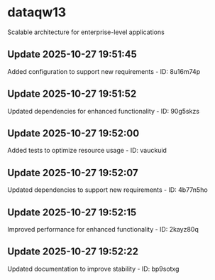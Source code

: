 # dataqw13
Scalable architecture for enterprise-level applications

## Update 2025-10-27 19:51:45
Added configuration to support new requirements - ID: 8u16m74p


## Update 2025-10-27 19:51:52
Updated dependencies for enhanced functionality - ID: 90g5skzs


## Update 2025-10-27 19:52:00
Added tests to optimize resource usage - ID: vauckuid


## Update 2025-10-27 19:52:07
Updated dependencies to support new requirements - ID: 4b77n5ho


## Update 2025-10-27 19:52:15
Improved performance for enhanced functionality - ID: 2kayz80q


## Update 2025-10-27 19:52:22
Updated documentation to improve stability - ID: bp9sotxg

